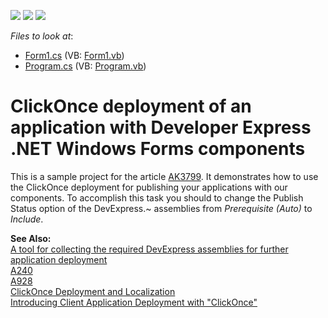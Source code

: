 <!-- default badges list -->
![](https://img.shields.io/endpoint?url=https://codecentral.devexpress.com/api/v1/VersionRange/128614910/13.1.4%2B)
[![](https://img.shields.io/badge/Open_in_DevExpress_Support_Center-FF7200?style=flat-square&logo=DevExpress&logoColor=white)](https://supportcenter.devexpress.com/ticket/details/E882)
[![](https://img.shields.io/badge/📖_How_to_use_DevExpress_Examples-e9f6fc?style=flat-square)](https://docs.devexpress.com/GeneralInformation/403183)
<!-- default badges end -->
<!-- default file list -->
*Files to look at*:

* [Form1.cs](./CS/Form1.cs) (VB: [Form1.vb](./VB/Form1.vb))
* [Program.cs](./CS/Program.cs) (VB: [Program.vb](./VB/Program.vb))
<!-- default file list end -->
# ClickOnce deployment of an application with Developer Express .NET Windows Forms components


<p>This is a sample project for the article <a href="https://www.devexpress.com/Support/Center/p/AK3799">AK3799</a>. It demonstrates how to use the ClickOnce deployment for publishing your applications with our components. To accomplish this task you should to change the Publish Status option of the DevExpress.~ assemblies from <i>Prerequisite (Auto)</i> to <i>Include</i>.</p><p><strong>See Also:</strong><strong><br />
</strong><a href="https://www.devexpress.com/Support/Center/p/KA18730">A tool for collecting the required DevExpress assemblies for further application deployment</a><br />
<a href="https://www.devexpress.com/Support/Center/p/A240">A240</a><br />
<a href="https://www.devexpress.com/Support/Center/p/A928">A928</a><br />
<a href="http://msdn2.microsoft.com/en-us/library/ms404266.aspx"><u>ClickOnce Deployment and Localization</u></a><br />
<a href="http://msdn.microsoft.com/library/en-us/dnwinforms/html/clickonce.asp"><u>Introducing Client Application Deployment with "ClickOnce"</u></a></p>

<br/>



